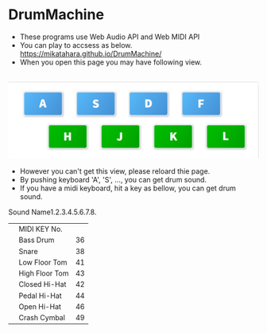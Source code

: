 # DrumMachine
- These programs use Web Audio API and Web MIDI API
- You can play to accsess as below. https://mikatahara.github.io/DrumMachine/<br>
- When you open this page you may have following view.<br>

<br>
<img src="DrumMachineImage.jpg">
<br>

- However you can't get this view, please reloard thie page.<br>
- By pushing keyboard 'A', 'S', ..., you can get drum sound.<br>
- If you have a midi keyboard, hit a key as bellow, you can get drum sound.<br>

<table>
<tr><td></td>Sound Name</td><td>MIDI KEY No.</td></tr>
<tr><td></td>1.</td><td> Bass Drum</td><td>36</td></tr>
<tr><td></td>2.</td><td>Snare</td><td>38</td></tr>
<tr><td></td>3.</td><td>Low Floor Tom</td><td>41</td></tr>
<tr><td></td>4.</td><td>High Floor Tom</td><td>43</td></tr>
<tr><td></td>5.</td><td>Closed Hi-Hat</td><td>42</td></tr>
<tr><td></td>6.</td><td>Pedal Hi-Hat</td><td>44</td></tr>
<tr><td></td>7.</td><td>Open Hi-Hat</td><td>46</td></tr>
<tr><td></td>8.</td><td>Crash Cymbal</td><td>49</td></tr>
</table>
